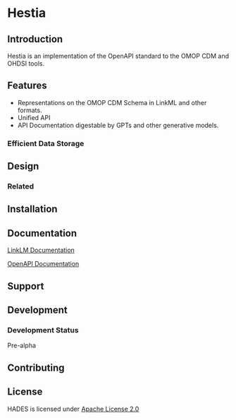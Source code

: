 # Hestia

## Introduction

Hestia is an implementation of the OpenAPI standard to the OMOP CDM and OHDSI tools.

## Features

- Representations on the OMOP CDM Schema in LinkML and other formats.
- Unified API
- API Documentation digestable by GPTs and other generative models.

### Efficient Data Storage

## Design

### Related

## Installation

## Documentation

[LinkLM Documentation](https://linkml.io/linkml/)

[OpenAPI Documentation](https://spec.openapis.org/oas/latest.html)

## Support



## Development
### Development Status
Pre-alpha 



## Contributing

## License
HADES is licensed under [Apache License 2.0](./LICENSE)
